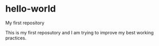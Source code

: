 # hello-world
My first repository

This is my first reposutory and I am trying to improve my best working practices.
